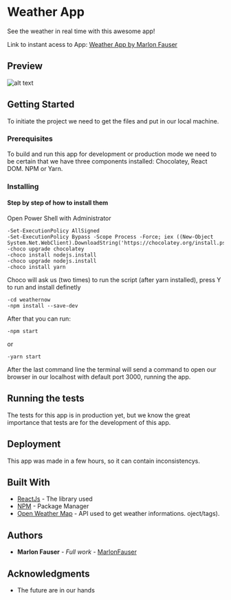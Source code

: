 # Weather App

See the weather in real time with this awesome app!

Link to instant acess to App:
[Weather App by Marlon Fauser](https://weathernow-qortdvsrug.now.sh/)

## Preview

![alt text](https://image.ibb.co/hCAq0H/Weather_Now.png)


## Getting Started

To initiate the project we need to get the files and put in our local machine.

### Prerequisites
 
 To build and run this app for development or production mode we need to be certain that we have three
 components installed: Chocolatey, React DOM. NPM or Yarn.
 
### Installing

#### Step by step of how to install them

Open Power Shell with Administrator

```
-Set-ExecutionPolicy AllSigned
-Set-ExecutionPolicy Bypass -Scope Process -Force; iex ((New-Object System.Net.WebClient).DownloadString('https://chocolatey.org/install.ps1'))
-choco upgrade chocolatey
-choco install nodejs.install
-choco upgrade nodejs.install
-choco install yarn
```
Choco will ask us (two times) to run the script (after yarn installed), press Y to run and install definetly
```
-cd weathernow
-npm install --save-dev
```
After that you can run:
```
-npm start
```

or

```
-yarn start
```

After the last command line the terminal will send a command to open our browser in our localhost with default port 3000, running the app.

## Running the tests

The tests for this app is in production yet, but we know the great importance that tests are for the development of this app.

## Deployment

This app was made in a few hours, so it can contain inconsistencys.

## Built With

* [ReactJs](https://reactjs.org/) - The library used
* [NPM](https://www.npmjs.com/) - Package Manager
* [Open Weather Map](https://openweathermap.org/api) - API used to get weather informations.
oject/tags). 

## Authors

* **Marlon Fauser** - *Full work* - [MarlonFauser](https://github.com/MarlonFauser)

## Acknowledgments

* The future are in our hands
